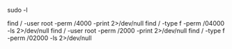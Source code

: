sudo -l

find / -user root -perm /4000 -print 2>/dev/null
find / -type f -perm /04000 -ls 2>/dev/null
find / -user root -perm /2000 -print 2>/dev/null
find / -type f -perm /02000 -ls 2>/dev/null


